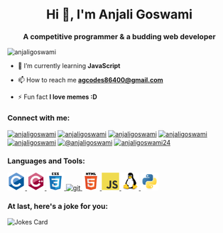 <h1 align="center">Hi 👋, I'm Anjali Goswami</h1>
<h3 align="center">A competitive programmer & a budding web developer</h3>

<p align="left"> <img src="https://komarev.com/ghpvc/?username=anjaligoswami&label=Profile%20views&color=0e75b6&style=flat" alt="anjaligoswami" /> </p>

- 🌱 I’m currently learning **JavaScript**

- 📫 How to reach me **agcodes86400@gmail.com**

- ⚡ Fun fact **I love memes :D**

<h3 align="left">Connect with me:</h3>
<p align="left">
<a href="https://linkedin.com/in/anjaligoswami" target="blank"><img align="center" src="https://raw.githubusercontent.com/rahuldkjain/github-profile-readme-generator/master/src/images/icons/Social/linked-in-alt.svg" alt="anjaligoswami" height="30" width="40" /></a>
<a href="https://www.codechef.com/users/anjaligoswami" target="blank"><img align="center" src="https://cdn.jsdelivr.net/npm/simple-icons@3.1.0/icons/codechef.svg" alt="anjaligoswami" height="30" width="40" /></a>
<a href="https://www.hackerrank.com/anjaligoswami" target="blank"><img align="center" src="https://raw.githubusercontent.com/rahuldkjain/github-profile-readme-generator/master/src/images/icons/Social/hackerrank.svg" alt="anjaligoswami" height="30" width="40" /></a>
<a href="https://codeforces.com/profile/anjaligoswami" target="blank"><img align="center" src="https://cdn.jsdelivr.net/npm/simple-icons@3.0.1/icons/codeforces.svg" alt="anjaligoswami" height="30" width="40" /></a>
<a href="https://www.leetcode.com/anjaligoswami" target="blank"><img align="center" src="https://raw.githubusercontent.com/rahuldkjain/github-profile-readme-generator/master/src/images/icons/Social/leet-code.svg" alt="anjaligoswami" height="30" width="40" /></a>
<a href="https://www.hackerearth.com/@anjaligoswami" target="blank"><img align="center" src="https://raw.githubusercontent.com/rahuldkjain/github-profile-readme-generator/master/src/images/icons/Social/hackerearth.svg" alt="@anjaligoswami" height="30" width="40" /></a>
<a href="https://auth.geeksforgeeks.org/user/anjaligoswami24" target="blank"><img align="center" src="https://raw.githubusercontent.com/rahuldkjain/github-profile-readme-generator/master/src/images/icons/Social/geeks-for-geeks.svg" alt="anjaligoswami24" height="30" width="40" /></a>
</p>

<h3 align="left">Languages and Tools:</h3>
<p align="left"> <a href="https://www.cprogramming.com/" target="_blank"> <img src="https://raw.githubusercontent.com/devicons/devicon/master/icons/c/c-original.svg" alt="c" width="40" height="40"/> </a> <a href="https://www.w3schools.com/cpp/" target="_blank"> <img src="https://raw.githubusercontent.com/devicons/devicon/master/icons/cplusplus/cplusplus-original.svg" alt="cplusplus" width="40" height="40"/> </a> <a href="https://www.w3schools.com/css/" target="_blank"> <img src="https://raw.githubusercontent.com/devicons/devicon/master/icons/css3/css3-original-wordmark.svg" alt="css3" width="40" height="40"/> </a> <a href="https://git-scm.com/" target="_blank"> <img src="https://www.vectorlogo.zone/logos/git-scm/git-scm-icon.svg" alt="git" width="40" height="40"/> </a> <a href="https://www.w3.org/html/" target="_blank"> <img src="https://raw.githubusercontent.com/devicons/devicon/master/icons/html5/html5-original-wordmark.svg" alt="html5" width="40" height="40"/> </a> <a href="https://developer.mozilla.org/en-US/docs/Web/JavaScript" target="_blank"> <img src="https://raw.githubusercontent.com/devicons/devicon/master/icons/javascript/javascript-original.svg" alt="javascript" width="40" height="40"/> </a> <a href="https://www.linux.org/" target="_blank"> <img src="https://raw.githubusercontent.com/devicons/devicon/master/icons/linux/linux-original.svg" alt="linux" width="40" height="40"/> </a> <a href="https://www.python.org" target="_blank"> <img src="https://raw.githubusercontent.com/devicons/devicon/master/icons/python/python-original.svg" alt="python" width="40" height="40"/> </a> </p>

<h3 align="left">At last, here's a joke for you:</h3>
<p align="left"> <img src="https://readme-jokes.vercel.app/api" alt="Jokes Card" /></p>
